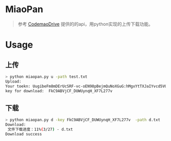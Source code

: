 # MiaoPan
> 参考 [CodemaoDrive](https://github.com/zHElEARN/CodemaoDrive.git) 提供的的api，用python实现的上传下载功能。

# Usage

## 上传
```bash
> python miaopan.py u -path test.txt
Upload:
Your toekn: UugibeFm8mDErUcSRF-vc-oEN98pBejmQuNoXGuG:hMgxYtTXJaIYvcd5VOysoBi25a0=:eyJzY29wZSI6InN0YXRpYyIsImRlYWRsaW5lIjoxNTg2NjA2NzU2fQ==
key for download:  FkC9ABVjCF_DUWUynqH_XF7L277v

```

## 下载
```bash
> python miaopan.py d -key FkC9ABVjCF_DUWUynqH_XF7L277v  -path d.txt
Download:
 文件下载进度：11%(3/27) - d.txt
Download success
```